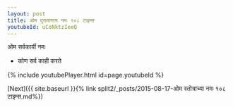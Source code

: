```yaml
---
layout: post
title: ओम पुराताणाय नमः १०८ टाइम्स
youtubeId: uCoNktzIeeQ
---
```

 
 
 ओम सर्वकार्यी नमः  
 
 -  कोण सर्व काही करते 
 
  
 
  
 
 
 
 
 
 


{% include youtubePlayer.html id=page.youtubeId %}
 
[Next]({{ site.baseurl }}{% link  split2/_posts/2015-08-17-ओम स्तोत्राच्या नमः १०८ टाइम्स.md%})
 
